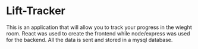 # Lift-Tracker

This is an application that will allow you to track your progress in the wieght room. React was used to create the frontend while node/express 
was used for the backend. All the data is sent and stored in a mysql database.
